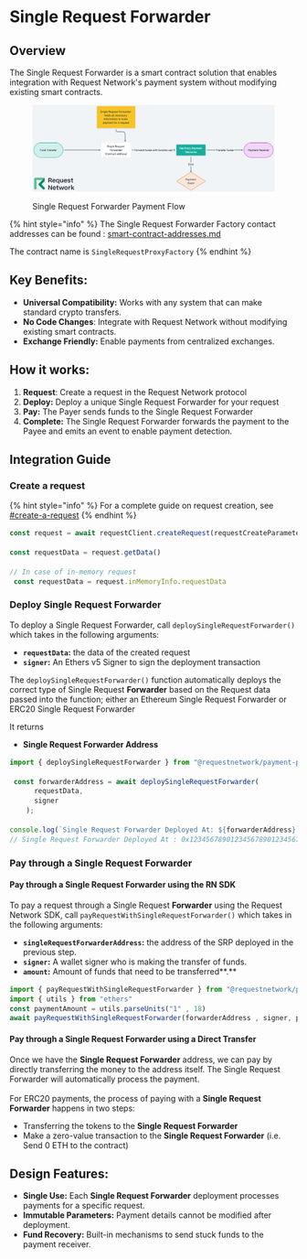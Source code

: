 # Single Request Forwarder

## Overview

The Single Request Forwarder is a smart contract solution that enables integration with Request Network's payment system without modifying existing smart contracts.

<figure><img src="../../.gitbook/assets/image (4).png" alt=""><figcaption><p>Single Request Forwarder Payment Flow</p></figcaption></figure>

{% hint style="info" %}
The Single Request Forwarder Factory contact addresses can be found : [smart-contract-addresses.md](../../get-started/smart-contract-addresses.md "mention")

The contract name is `SingleRequestProxyFactory`
{% endhint %}

## Key Benefits:

* **Universal Compatibility:** Works with any system that can make standard crypto transfers.
* **No Code Changes**: Integrate with Request Network without modifying existing smart contracts.
* **Exchange Friendly:** Enable payments from centralized exchanges.

## How it works:

1. **Request**: Create a request in the Request Network protocol
2. **Deploy:** Deploy a unique Single Request Forwarder for your request
3. **Pay:** The Payer sends funds to the Single Request Forwarder
4. **Complete:** The Single Request Forwarder forwards the payment to the Payee and emits an event to enable payment detection.

## Integration Guide

### Create a request

{% hint style="info" %}
For a complete guide on request creation, see [#create-a-request](../../get-started/quickstart-browser.md#create-a-request "mention")
{% endhint %}

```typescript
const request = await requestClient.createRequest(requestCreateParameters);

const requestData = request.getData() 

// In case of in-memory request
 const requestData = request.inMemoryInfo.requestData
```

### Deploy Single Request Forwarder

To deploy a Single Request Forwarder, call `deploySingleRequestForwarder()`  which takes in the following arguments:

* **`requestData`:** the data of the created request
* **`signer`:** An Ethers v5 Signer to sign the deployment transaction

The `deploySingleRequestForwarder()` function automatically deploys the correct type of Single Request **Forwarder** based on the Request data passed into the function; either an Ethereum Single Request Forwarder or ERC20 Single Request Forwarder

It returns

* **Single Request Forwarder Address**

```typescript
import { deploySingleRequestForwarder } from "@requestnetwork/payment-processor"

 const forwarderAddress = await deploySingleRequestForwarder(
      requestData,
      signer
    );

console.log(`Single Request Forwarder Deployed At: ${forwarderAddress}`)
// Single Request Forwarder Deployed At : 0x1234567890123456789012345678901234567890
```

### Pay through a Single Request **Forwarder**

#### Pay through a Single Request **Forwarder** using the RN SDK

To pay a request through a Single Request **Forwarder** using the Request Network SDK, call `payRequestWithSingleRequestForwarder()` which takes in the following arguments:

* **`singleRequestForwarderAddress`:** the address of the SRP deployed in the previous step.
* **`signer`:** A wallet signer who is making the transfer of funds.
* **`amount`:** Amount of funds that need to be transferred**.**

```typescript
import { payRequestWithSingleRequestForwarder } from "@requestnetwork/payment-processor"
import { utils } from "ethers"
const paymentAmount = utils.parseUnits("1" , 18)
await payRequestWithSingleRequestForwarder(forwarderAddress , signer, paymentAmount)
```

#### Pay through a Single Request **Forwarder** using a Direct Transfer

Once we have the **Single Request Forwarder** address, we can pay by directly transferring the money to the address itself. The Single Request Forwarder will automatically process the payment.\
\
For ERC20 payments, the process of paying with a **Single Request Forwarder** happens in two steps:

* Transferring the tokens to the **Single Request Forwarder**
* Make a zero-value transaction to the **Single Request Forwarder** (i.e. Send 0 ETH to the contract)

## Design Features:

* **Single Use:** Each **Single Request Forwarder** deployment processes payments for a specific request.
* **Immutable Parameters:** Payment details cannot be modified after deployment.
* **Fund Recovery:** Built-in mechanisms to send stuck funds to the payment receiver.
